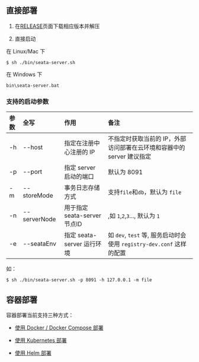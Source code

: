 <section class="content-section"><div class="sidemenu"><div class="sidemenu-toggle">
<h2>直接部署</h2>
<ol>
<li>
<p>在<a href="https://github.com/seata/seata/releases">RELEASE</a>页面下载相应版本并解压</p>
</li>
<li>
<p>直接启动</p>
</li>
</ol>
<p>在 Linux/Mac 下</p>
<pre><code class="language-bash">$ sh ./bin/seata-server.sh
</code></pre>
<p>在 Windows 下</p>
<pre><code class="language-cmd">bin\seata-server.bat
</code></pre>
<h3>支持的启动参数</h3>
<table>
<thead>
<tr>
<th style="text-align:left">参数</th>
<th style="text-align:left">全写</th>
<th style="text-align:left">作用</th>
<th style="text-align:left">备注</th>
</tr>
</thead>
<tbody>
<tr>
<td style="text-align:left">-h</td>
<td style="text-align:left">--host</td>
<td style="text-align:left">指定在注册中心注册的 IP</td>
<td style="text-align:left">不指定时获取当前的 IP，外部访问部署在云环境和容器中的 server 建议指定</td>
</tr>
<tr>
<td style="text-align:left">-p</td>
<td style="text-align:left">--port</td>
<td style="text-align:left">指定 server 启动的端口</td>
<td style="text-align:left">默认为 8091</td>
</tr>
<tr>
<td style="text-align:left">-m</td>
<td style="text-align:left">--storeMode</td>
<td style="text-align:left">事务日志存储方式</td>
<td style="text-align:left">支持<code>file</code>和<code>db</code>，默认为 <code>file</code></td>
</tr>
<tr>
<td style="text-align:left">-n</td>
<td style="text-align:left">--serverNode</td>
<td style="text-align:left">用于指定seata-server节点ID</td>
<td style="text-align:left">,如 <code>1</code>,<code>2</code>,<code>3</code>..., 默认为 <code>1</code></td>
</tr>
<tr>
<td style="text-align:left">-e</td>
<td style="text-align:left">--seataEnv</td>
<td style="text-align:left">指定 seata-server 运行环境</td>
<td style="text-align:left">如 <code>dev</code>, <code>test</code> 等, 服务启动时会使用 <code>registry-dev.conf</code> 这样的配置</td>
</tr>
</tbody>
</table>
<p>如：</p>
<pre><code class="language-bash">$ sh ./bin/seata-server.sh -p 8091 -h 127.0.0.1 -m file
</code></pre>
<h2>容器部署</h2>
<p>容器部署当前支持三种方式：</p>
<ul>
<li>
<p><a href="/zh-cn/docs/ops/deploy-by-docker.html">使用 Docker / Docker Compose 部署 </a></p>
</li>
<li>
<p><a href="/zh-cn/docs/ops/deploy-by-kubernetes.html">使用 Kubernetes 部署 </a></p>
</li>
<li>
<p><a href="/zh-cn/docs/ops/deploy-by-helm.html">使用 Helm 部署</a></p>
</li>
</ul>
</div></section>

